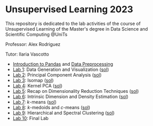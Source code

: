 # Unsupervised Learning 2023
This repository is dedicated to the lab activities of the course of Unsupervised Learning of the Master's degree in Data Science and Scientific Computing @UniTs

Professor: Alex Rodriguez 

Tutor: Ilaria Vascotto

* [Introduction to Pandas](Notebooks/Lab0a-IntrotoPandas.ipynb) and [Data Preprocessing](Notebooks/Lab0b-DataPreprocessing.ipynb)
* [Lab 1](Lab1.pdf): Data Generation and Visualization ([sol](Notebooks/Lab1-DataGeneration.ipynb))
* [Lab 2](Lab2.pdf): Principal Component Analysis ([sol](Notebooks/Lab2-PCA.ipynb))
* [Lab 3](Lab3.pdf): Isomap ([sol](Notebooks/Lab3-Isomap.ipynb))
* [Lab 4](Lab4.pdf): Kernel PCA ([sol](Notebooks/Lab4-KernelPCA.ipynb))
* [Lab 5](Lab5.pdf): Recap on Dimensionality Reduction Techniques ([sol](Notebooks/Lab5-DimensionalityReduction.ipynb))
* [Lab 6](Lab6.pdf): Intrinsic Dimension and Density Estimation ([sol](Notebooks/Lab6-IDandDensityEstimation.ipynb))
* [Lab 7](Lab7.pdf): $k$-means ([sol](Notebooks/Lab7-kMeans.ipynb))
* [Lab 8](Lab8.pdf): $k$-medoids and $c$-means ([sol](Notebooks/Lab8-kMedoids%26cMeans.ipynb.ipynb))
* [Lab 9](Lab9.pdf): Hierarchical and Spectral Clustering ([sol](Notebooks/Lab9-HierarchicalandSpectral.ipynb.ipynb))
* [Lab 10](Lab10.pdf): Final Lab